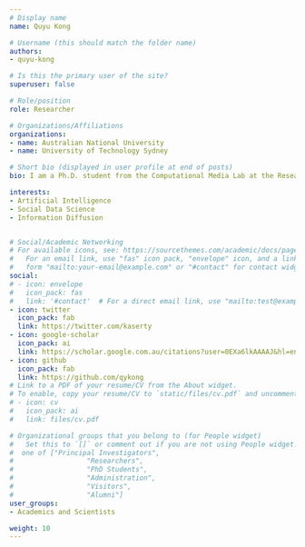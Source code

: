 ```yaml
---
# Display name
name: Quyu Kong

# Username (this should match the folder name)
authors:
- quyu-kong

# Is this the primary user of the site?
superuser: false

# Role/position
role: Researcher

# Organizations/Affiliations
organizations:
- name: Australian National University
- name: University of Technology Sydney

# Short bio (displayed in user profile at end of posts)
bio: I am a Ph.D. student from the Computational Media Lab at the Research School of Computer Science of The Australian National University and affiliated with Data61, CSIRO. I am supervised by Dr Marian-Andrei Rizoiu, Prof Lexing Xie and Dr Stephen Wan. My current research focuses on modeling information diffusion in social media. Specifically, I am working on understanding the connection between epidemic models and self-exciting point processes and quantifying online diffusions with tools from the connection. 

interests:
- Artificial Intelligence
- Social Data Science
- Information Diffusion


# Social/Academic Networking
# For available icons, see: https://sourcethemes.com/academic/docs/page-builder/#icons
#   For an email link, use "fas" icon pack, "envelope" icon, and a link in the
#   form "mailto:your-email@example.com" or "#contact" for contact widget.
social:
# - icon: envelope
#   icon_pack: fas
#   link: '#contact'  # For a direct email link, use "mailto:test@example.org".
- icon: twitter
  icon_pack: fab
  link: https://twitter.com/kaserty
- icon: google-scholar
  icon_pack: ai
  link: https://scholar.google.com.au/citations?user=0EXa6lkAAAAJ&hl=en
- icon: github
  icon_pack: fab
  link: https://github.com/qykong
# Link to a PDF of your resume/CV from the About widget.
# To enable, copy your resume/CV to `static/files/cv.pdf` and uncomment the lines below.
# - icon: cv
#   icon_pack: ai
#   link: files/cv.pdf

# Organizational groups that you belong to (for People widget)
#   Set this to `[]` or comment out if you are not using People widget.
#  one of ["Principal Investigators",
#                  "Researchers",
#                  "PhD Students",
#                  "Administration",
#                  "Visitors",
#                  "Alumni"]
user_groups:
- Academics and Scientists

weight: 10
---
```

